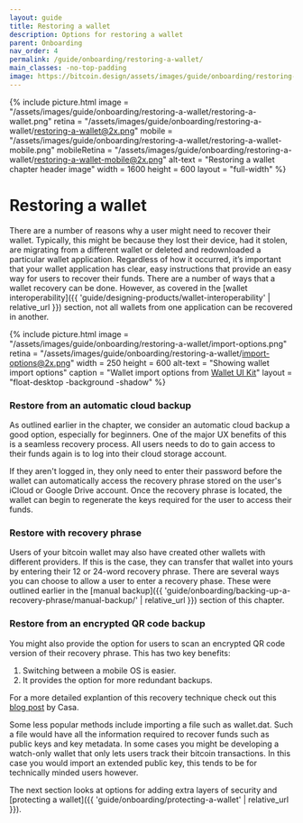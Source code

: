 ```yaml
---
layout: guide
title: Restoring a wallet
description: Options for restoring a wallet
parent: Onboarding
nav_order: 4
permalink: /guide/onboarding/restoring-a-wallet/
main_classes: -no-top-padding
image: https://bitcoin.design/assets/images/guide/onboarding/restoring-a-wallet/restoring-a-wallet-preview.png
---
```


{% include picture.html
   image = "/assets/images/guide/onboarding/restoring-a-wallet/restoring-a-wallet.png"
   retina = "/assets/images/guide/onboarding/restoring-a-wallet/restoring-a-wallet@2x.png"
   mobile = "/assets/images/guide/onboarding/restoring-a-wallet/restoring-a-wallet-mobile.png"
   mobileRetina = "/assets/images/guide/onboarding/restoring-a-wallet/restoring-a-wallet-mobile@2x.png"
   alt-text = "Restoring a wallet chapter header image"
   width = 1600
   height = 600
   layout = "full-width"
%}

# Restoring a wallet

<div class="center" markdown="1">

There are a number of reasons why a user might need to recover their wallet. Typically, this might be because they lost their device, had it stolen, are migrating from a different wallet or deleted and redownloaded a particular wallet application. Regardless of how it occurred, it’s important that your wallet application has clear, easy instructions that provide an easy way for users to recover their funds. There are a number of ways that a wallet recovery can be done. However, as covered in the [wallet interoperability]({{ 'guide/designing-products/wallet-interoperability' | relative_url }}) section, not all wallets from one application can be recovered in another.

{% include picture.html
   image = "/assets/images/guide/onboarding/restoring-a-wallet/import-options.png"
   retina = "/assets/images/guide/onboarding/restoring-a-wallet/import-options@2x.png"
   width = 250
   height = 600
   alt-text = "Showing wallet import options"
   caption = "Wallet import options from [Wallet UI Kit](https://www.figma.com/file/VB3GQdAnhl8yta44DY3PSV/Bitcoin-Wallet-UI-Kit?node-id=1227%3A27425)"
   layout = "float-desktop -background -shadow"
%}

</div>

### Restore from an automatic cloud backup

As outlined earlier in the chapter, we consider an automatic cloud backup a good option, especially for beginners. One of the major UX benefits of this is a seamless recovery process. All users needs to do to gain access to their funds again is to log into their cloud storage account.

If they aren't logged in, they only need to enter their password before the wallet can automatically access the recovery phrase stored on the user's iCloud or Google Drive account. Once the recovery phrase is located, the wallet can begin to regenerate the keys required for the user to access their funds.

### Restore with recovery phrase

Users of your bitcoin wallet may also have created other wallets with different providers. If this is the case, they can transfer that wallet into yours by entering their 12 or 24-word recovery phrase. There are several ways you can choose to allow a user to enter a recovery phase. These were outlined earlier in the [manual backup]({{ 'guide/onboarding/backing-up-a-recovery-phrase/manual-backup/' | relative_url }}) section of this chapter.

### Restore from an encrypted QR code backup

You might also provide the option for users to scan an encrypted QR code version of their recovery phrase. This has two key benefits:

1. Switching between a mobile OS is easier.
2. It provides the option for more redundant backups.

For a more detailed explantion of this recovery technique check out this [blog post](https://blog.keys.casa/product-update-transaction-memos-encrypted-backups/) by Casa.

Some less popular methods include importing a file such as wallet.dat. Such a file would have all the information required to recover funds such as public keys and key metadata. In some cases you might be developing a watch-only wallet that only lets users track their bitcoin transactions. In this case you would import an extended public key, this tends to be for technically minded users however.

The next section looks at options for adding extra layers of security and [protecting a wallet]({{ 'guide/onboarding/protecting-a-wallet' | relative_url }}).
